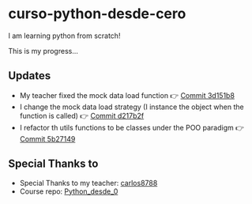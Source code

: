 # curso-python-desde-cero
I am learning python from scratch!

This is my progress...

## Updates
* My teacher fixed the mock data load function 👉 [Commit 3d151b8](https://github.com/alexmarinmendez/curso-python-desde-cero/commit/3d151b8c4a5669b36b7f951ec442b72e6976c413)
* I change the mock data load strategy (I instance the object when the function is called) 👉 [Commit d217b2f](https://github.com/alexmarinmendez/curso-python-desde-cero/commit/d217b2f7e3b4f79ab5d2b9562aef8cf60ff74b62)
* I refactor th utils functions to be classes under the POO paradigm 👉 [Commit 5b27149](https://github.com/alexmarinmendez/curso-python-desde-cero/commit/5b271496cc5e689d255256c3ff2836c836d5350e)

## Special Thanks to
* Special Thanks to my teacher: [carlos8788](https://github.com/carlos8788/)
* Course repo: [Python_desde_0](https://github.com/carlos8788/Python_desde_0)
